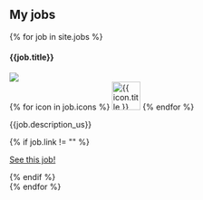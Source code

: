 <section id="jobs">
	<div class="container">
		<div class="row">
			<h1 class="center align grey darken-4 white-text">My jobs</h1>
			{% for job in site.jobs %}
				<article class="col s12 m6 l6">
					<h4 class="center-align">{{job.title}}</h4>
					<div class="col s8 m8 l8 job-img">
						<img src="{{ site.img_folder }}/{{job.img}}"/>
					</div>
					<div class="col s4 m4 l4">
						{% for icon in job.icons %}
							<img src="{{ site.img_folder }}/{{ icon.src }}" alt="{{ icon.title }}" width="50" title="{{ icon.title }}"/>
						{% endfor %}
					</div>
					<div class="col s12 m12 l12">
						<p class="justify-align">{{job.description_us}}</p>
						{% if job.link != "" %}
							<p class="center-align">
								<a href="{{job.link}}" class="waves-effect blue accent-3 btn" target="_blank">See this job!</a>
							</p>
						{% endif %}
					</div>
				</article>
			{% endfor %}
		</div>
	</div>
</section>
